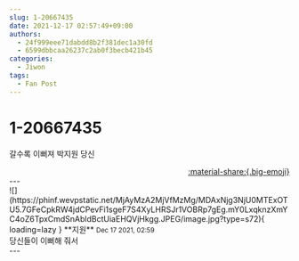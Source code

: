 ```yaml
---
slug: 1-20667435
date: 2021-12-17 02:57:49+09:00
authors:
  - 24f999eee71dabdd8b2f381dec1a30fd
  - 6599dbbcaa26237c2ab0f3becb421b45
categories:
  - Jiwon
tags:
  - Fan Post
---
```


# 1-20667435

<div class="post-container" markdown="1">
<div class="content-container md-sidebar__scrollwrap" markdown="1">

갈수록 이뻐져 박지원 당신

</div>
</div>

<div style="text-align: right;" markdown="1">
<a href="https://weverse.io/fromis9/fanpost/1-20667435" style="text-align: right;">:material-share:{.big-emoji}</a>
</div>
---

<div class="comments-container md-sidebar__scrollwrap" markdown="1">
<div class="comment" markdown="1">
<div class='id-container' markdown="1">
![](https://phinf.wevpstatic.net/MjAyMzA2MjVfMzMg/MDAxNjg3NjU0MTExOTU5.7GFeCpkRW4jdCPevFi1sgeF7S4XyLHRSJr1VOBRp7gEg.mY0LxqknzXmYC4oZ6TpxCmdSnAbldBctUiaEHQVjHkgg.JPEG/image.jpg?type=s72){ loading=lazy }
**<span class="artist">지원</span>** <small>Dec 17 2021, 02:59</small><br>
</div>
<div class='comment-body' markdown="1">
당신들이 이뻐해 줘서
</div>
</div>
</div>
---
